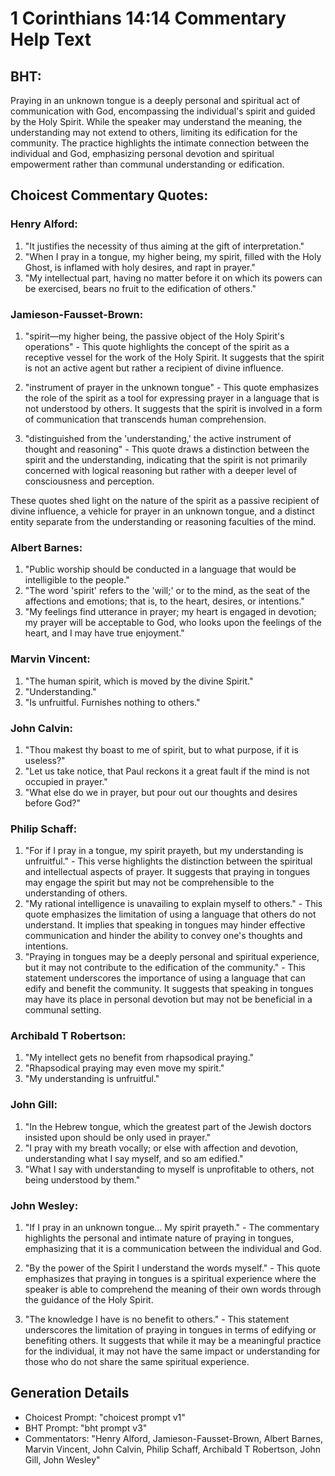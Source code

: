 # 1 Corinthians 14:14 Commentary Help Text

## BHT:
Praying in an unknown tongue is a deeply personal and spiritual act of communication with God, encompassing the individual's spirit and guided by the Holy Spirit. While the speaker may understand the meaning, the understanding may not extend to others, limiting its edification for the community. The practice highlights the intimate connection between the individual and God, emphasizing personal devotion and spiritual empowerment rather than communal understanding or edification.

## Choicest Commentary Quotes:
### Henry Alford:
1. "It justifies the necessity of thus aiming at the gift of interpretation."
2. "When I pray in a tongue, my higher being, my spirit, filled with the Holy Ghost, is inflamed with holy desires, and rapt in prayer."
3. "My intellectual part, having no matter before it on which its powers can be exercised, bears no fruit to the edification of others."

### Jamieson-Fausset-Brown:
1. "spirit—my higher being, the passive object of the Holy Spirit's operations" - This quote highlights the concept of the spirit as a receptive vessel for the work of the Holy Spirit. It suggests that the spirit is not an active agent but rather a recipient of divine influence.

2. "instrument of prayer in the unknown tongue" - This quote emphasizes the role of the spirit as a tool for expressing prayer in a language that is not understood by others. It suggests that the spirit is involved in a form of communication that transcends human comprehension.

3. "distinguished from the 'understanding,' the active instrument of thought and reasoning" - This quote draws a distinction between the spirit and the understanding, indicating that the spirit is not primarily concerned with logical reasoning but rather with a deeper level of consciousness and perception.

These quotes shed light on the nature of the spirit as a passive recipient of divine influence, a vehicle for prayer in an unknown tongue, and a distinct entity separate from the understanding or reasoning faculties of the mind.

### Albert Barnes:
1. "Public worship should be conducted in a language that would be intelligible to the people."
2. "The word 'spirit' refers to the 'will;' or to the mind, as the seat of the affections and emotions; that is, to the heart, desires, or intentions."
3. "My feelings find utterance in prayer; my heart is engaged in devotion; my prayer will be acceptable to God, who looks upon the feelings of the heart, and I may have true enjoyment."

### Marvin Vincent:
1. "The human spirit, which is moved by the divine Spirit."
2. "Understanding."
3. "Is unfruitful. Furnishes nothing to others."

### John Calvin:
1. "Thou makest thy boast to me of spirit, but to what purpose, if it is useless?"
2. "Let us take notice, that Paul reckons it a great fault if the mind is not occupied in prayer."
3. "What else do we in prayer, but pour out our thoughts and desires before God?"

### Philip Schaff:
1. "For if I pray in a tongue, my spirit prayeth, but my understanding is unfruitful." - This verse highlights the distinction between the spiritual and intellectual aspects of prayer. It suggests that praying in tongues may engage the spirit but may not be comprehensible to the understanding of others.
2. "My rational intelligence is unavailing to explain myself to others." - This quote emphasizes the limitation of using a language that others do not understand. It implies that speaking in tongues may hinder effective communication and hinder the ability to convey one's thoughts and intentions.
3. "Praying in tongues may be a deeply personal and spiritual experience, but it may not contribute to the edification of the community." - This statement underscores the importance of using a language that can edify and benefit the community. It suggests that speaking in tongues may have its place in personal devotion but may not be beneficial in a communal setting.

### Archibald T Robertson:
1. "My intellect gets no benefit from rhapsodical praying." 
2. "Rhapsodical praying may even move my spirit." 
3. "My understanding is unfruitful."

### John Gill:
1. "In the Hebrew tongue, which the greatest part of the Jewish doctors insisted upon should be only used in prayer."
2. "I pray with my breath vocally; or else with affection and devotion, understanding what I say myself, and so am edified."
3. "What I say with understanding to myself is unprofitable to others, not being understood by them."

### John Wesley:
1. "If I pray in an unknown tongue... My spirit prayeth." - The commentary highlights the personal and intimate nature of praying in tongues, emphasizing that it is a communication between the individual and God.

2. "By the power of the Spirit I understand the words myself." - This quote emphasizes that praying in tongues is a spiritual experience where the speaker is able to comprehend the meaning of their own words through the guidance of the Holy Spirit.

3. "The knowledge I have is no benefit to others." - This statement underscores the limitation of praying in tongues in terms of edifying or benefiting others. It suggests that while it may be a meaningful practice for the individual, it may not have the same impact or understanding for those who do not share the same spiritual experience.


## Generation Details
- Choicest Prompt: "choicest prompt v1"
- BHT Prompt: "bht prompt v3"
- Commentators: "Henry Alford, Jamieson-Fausset-Brown, Albert Barnes, Marvin Vincent, John Calvin, Philip Schaff, Archibald T Robertson, John Gill, John Wesley"
